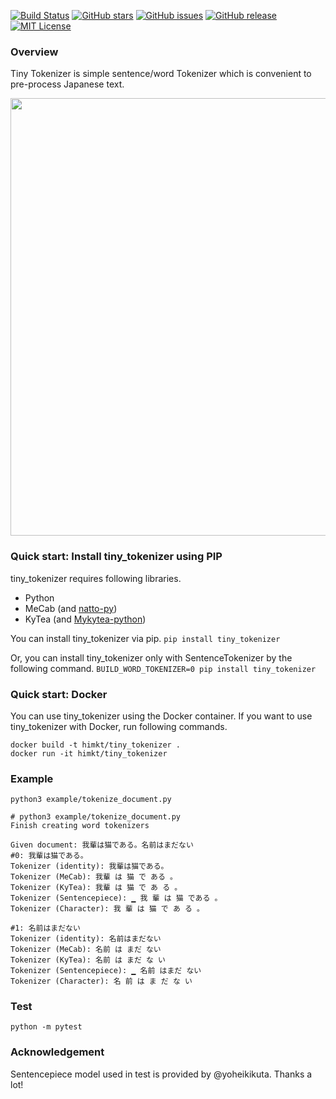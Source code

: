[![Build Status](https://travis-ci.org/himkt/tiny_tokenizer.svg?branch=master)](https://travis-ci.org/himkt/tiny_tokenizer)
[![GitHub stars](https://img.shields.io/github/stars/himkt/tiny_tokenizer.svg?maxAge=2592000&colorB=blue)](https://github.com/himkt/tiny_tokenizer/stargazers)
[![GitHub issues](https://img.shields.io/github/issues/himkt/tiny_tokenizer.svg)](https://github.com/himkt/tiny_tokenizer/issues)
[![GitHub release](https://img.shields.io/github/release/himkt/tiny_tokenizer.svg?maxAge=2592000&colorB=red)](https://github.com/himkt/tiny_tokenizer)
[![MIT License](http://img.shields.io/badge/license-MIT-yellow.svg?style=flat)](LICENSE)

### Overview

Tiny Tokenizer is simple sentence/word Tokenizer which is convenient to pre-process Japanese text.

<div align="center"><img src="./static/image/tiny_tokenizer.png" width="700"/></div>

### Quick start: Install tiny_tokenizer using PIP

tiny_tokenizer requires following libraries.
- Python
- MeCab (and [natto-py](https://github.com/buruzaemon/natto-py))
- KyTea (and [Mykytea-python](https://github.com/chezou/Mykytea-python))

You can install tiny_tokenizer via pip.
`pip install tiny_tokenizer`

Or, you can install tiny_tokenizer only with SentenceTokenizer by the following command.
`BUILD_WORD_TOKENIZER=0 pip install tiny_tokenizer`


### Quick start: Docker

You can use tiny_tokenizer using the Docker container.
If you want to use tiny_tokenizer with Docker, run following commands.

```
docker build -t himkt/tiny_tokenizer .
docker run -it himkt/tiny_tokenizer
```


### Example

`python3 example/tokenize_document.py`

```
# python3 example/tokenize_document.py
Finish creating word tokenizers

Given document: 我輩は猫である。名前はまだない
#0: 我輩は猫である。
Tokenizer (identity): 我輩は猫である。
Tokenizer (MeCab): 我輩 は 猫 で ある 。
Tokenizer (KyTea): 我輩 は 猫 で あ る 。
Tokenizer (Sentencepiece): ▁ 我 輩 は 猫 である 。
Tokenizer (Character): 我 輩 は 猫 で あ る 。

#1: 名前はまだない
Tokenizer (identity): 名前はまだない
Tokenizer (MeCab): 名前 は まだ ない
Tokenizer (KyTea): 名前 は まだ な い
Tokenizer (Sentencepiece): ▁ 名前 はまだ ない
Tokenizer (Character): 名 前 は ま だ な い
```


### Test

```
python -m pytest
```

### Acknowledgement

Sentencepiece model used in test is provided by @yoheikikuta. Thanks a lot!
